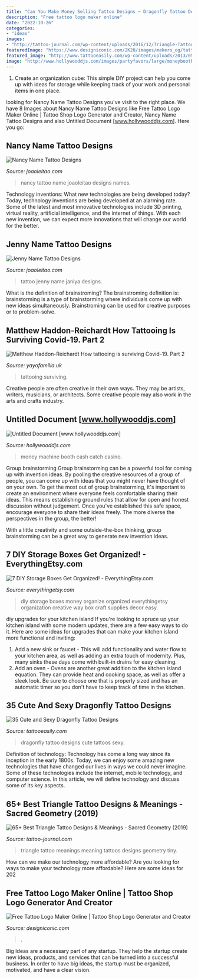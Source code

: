 ```yaml
---
title: "Can You Make Money Selling Tattoo Designs ~ Dragonfly Tattoo Designs Cute Tattoos Sexy"
description: "Free tattoo logo maker online"
date: "2022-10-26"
categories:
- "ideas"
images:
- "http://tattoo-journal.com/wp-content/uploads/2016/12/Triangle-Tattoo-57-765x765.jpg"
featuredImage: "https://www.designiconic.com/2K20/images/makers_og/tattoo.png"
featured_image: "http://www.tattooeasily.com/wp-content/uploads/2013/05/080317-dragonfly-tattoos17.jpg"
image: "http://www.hollywooddjs.com/images/partyfavors/large/moneybooth.bmp"
---
```



1. Create an organization cube: This simple DIY project can help you come up with ideas for storage while keeping track of your work and personal items in one place.

	

		
looking for Nancy Name Tattoo Designs you've visit to the right place. We have 8 Images about Nancy Name Tattoo Designs like Free Tattoo Logo Maker Online | Tattoo Shop Logo Generator and Creator, Nancy Name Tattoo Designs and also Untitled Document [www.hollywooddjs.com]. Here you go:
		
    
## Nancy Name Tattoo Designs

<img loading=lazy src="https://www.joaoleitao.com/tattoo-name/files/female-names4/tattoo-design-name-nancy-26.png" onerror="this.onerror=null;this.src='https://tse2.mm.bing.net/th?id=OIP.DQ9wetne877O6NN2k_hq3QHaE8&amp;pid=15.1';" alt="Nancy Name Tattoo Designs">

_Source: joaoleitao.com_

>nancy tattoo name joaoleitao designs names. 

	

Technology inventions: What new technologies are being developed today?
Today, technology inventions are being developed at an alarming rate. Some of the latest and most innovative technologies include 3D printing, virtual reality, artificial intelligence, and the internet of things. With each new invention, we can expect more innovations that will change our world for the better.

    
## Jenny Name Tattoo Designs

<img loading=lazy src="https://www.joaoleitao.com/tattoo-name/files/female-names2/tattoo-design-name-jenny-26.png" onerror="this.onerror=null;this.src='https://tse4.mm.bing.net/th?id=OIP.OzDdOVn-JfjVmloPFUQy4wHaEd&amp;pid=15.1';" alt="Jenny Name Tattoo Designs">

_Source: joaoleitao.com_

>tattoo jenny name janiya designs. 

	

What is the definition of brainstroming?
The brainstroming definition is:
brainstorming is a type of brainstorming where individuals come up with new ideas simultaneously. Brainstroming can be used for creative purposes or to problem-solve.

    
## Matthew Haddon-Reichardt How Tattooing Is Surviving Covid-19. Part 2

<img loading=lazy src="https://cdn.shopify.com/s/files/1/2156/7915/files/IMG_9714_large.JPG?v=1591204477" onerror="this.onerror=null;this.src='https://tse1.mm.bing.net/th?id=OIP.CFW93CdC_HLxGMMljmvk0gAAAA&amp;pid=15.1';" alt="Matthew Haddon-Reichardt How tattooing is surviving Covid-19. Part 2">

_Source: yayofamilia.uk_

>tattooing surviving. 

	

Creative people are often creative in their own ways. They may be artists, writers, musicians, or architects. Some creative people may also work in the arts and crafts industry.

    
## Untitled Document [www.hollywooddjs.com]

<img loading=lazy src="http://www.hollywooddjs.com/images/partyfavors/large/moneybooth.bmp" onerror="this.onerror=null;this.src='https://tse1.mm.bing.net/th?id=OIP.yRnL8Qht_Sx7nVAZqYLtJwAAAA&amp;pid=15.1';" alt="Untitled Document [www.hollywooddjs.com]">

_Source: hollywooddjs.com_

>money machine booth cash catch casino. 

	

Group brainstorming
Group brainstorming can be a powerful tool for coming up with invention ideas. By pooling the creative resources of a group of people, you can come up with ideas that you might never have thought of on your own.
To get the most out of group brainstorming, it's important to create an environment where everyone feels comfortable sharing their ideas. This means establishing ground rules that allow for open and honest discussion without judgement. Once you've established this safe space, encourage everyone to share their ideas freely. The more diverse the perspectives in the group, the better!

With a little creativity and some outside-the-box thinking, group brainstorming can be a great way to generate new invention ideas.

    
## 7 DIY Storage Boxes Get Organized! - EverythingEtsy.com

<img loading=lazy src="https://www.everythingetsy.com/wp-content/uploads/2014/07/7-DIY-Storage-Boxes...a-creative-way-to-organize-and-save-money-EverythingEtsy.com_thumb.jpg" onerror="this.onerror=null;this.src='https://tse2.mm.bing.net/th?id=OIP.6e6RgYsDUY-w7izZclQaigHaKl&amp;pid=15.1';" alt="7 DIY Storage Boxes Get Organized! - EverythingEtsy.com">

_Source: everythingetsy.com_

>diy storage boxes money organize organized everythingetsy organization creative way box craft supplies decor easy. 

	

diy upgrades for your kitchen island
If you're looking to spruce up your kitchen island with some modern updates, there are a few easy ways to do it. Here are some ideas for upgrades that can make your kitchen island more functional and inviting: 
1. Add a new sink or faucet - This will add functionality and water flow to your kitchen area, as well as adding an extra touch of modernity. Plus, many sinks these days come with built-in drains for easy cleaning. 
2. Add an oven - Ovens are another great addition to the kitchen island equation. They can provide heat and cooking space, as well as offer a sleek look. Be sure to choose one that is properly sized and has an automatic timer so you don't have to keep track of time in the kitchen. 

    
## 35 Cute And Sexy Dragonfly Tattoo Designs

<img loading=lazy src="http://www.tattooeasily.com/wp-content/uploads/2013/05/080317-dragonfly-tattoos17.jpg" onerror="this.onerror=null;this.src='https://tse3.mm.bing.net/th?id=OIP.KTvjQJGsG7_sXg3Ungfq1gHaLS&amp;pid=15.1';" alt="35 Cute and Sexy Dragonfly Tattoo Designs">

_Source: tattooeasily.com_

>dragonfly tattoo designs cute tattoos sexy. 

	

Definition of technology:
Technology has come a long way since its inception in the early 1800s. Today, we can enjoy some amazing new technologies that have changed our lives in ways we could never imagine. Some of these technologies include the internet, mobile technology, and computer science. In this article, we will define technology and discuss some of its key aspects.

    
## 65+ Best Triangle Tattoo Designs &amp; Meanings - Sacred Geometry (2019)

<img loading=lazy src="http://tattoo-journal.com/wp-content/uploads/2016/12/Triangle-Tattoo-57-765x765.jpg" onerror="this.onerror=null;this.src='https://tse4.mm.bing.net/th?id=OIP.1FpyY6ErM1r_fkiiR0CI7QHaHa&amp;pid=15.1';" alt="65+ Best Triangle Tattoo Designs &amp; Meanings - Sacred Geometry (2019)">

_Source: tattoo-journal.com_

>triangle tattoo meanings meaning tattoos designs geometry tiny. 

	

How can we make our technology more affordable?
Are you looking for ways to make your technology more affordable? Here are some ideas for 202
    
## Free Tattoo Logo Maker Online | Tattoo Shop Logo Generator And Creator

<img loading=lazy src="https://www.designiconic.com/2K20/images/makers_og/tattoo.png" onerror="this.onerror=null;this.src='https://tse2.mm.bing.net/th?id=OIP.m8ZaGDMsZXkoS8YeWk14hQHaGv&amp;pid=15.1';" alt="Free Tattoo Logo Maker Online | Tattoo Shop Logo Generator and Creator">

_Source: designiconic.com_

>. 

	

Big Ideas are a necessary part of any startup. They help the startup create new ideas, products, and services that can be turned into a successful business. In order to have big ideas, the startup must be organized, motivated, and have a clear vision.

